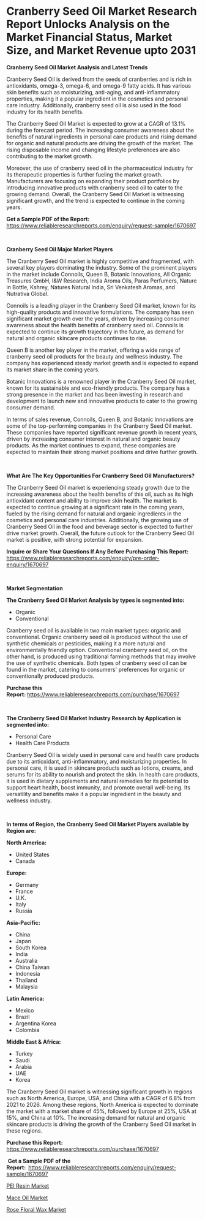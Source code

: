 <p><h1>Cranberry Seed Oil Market Research Report Unlocks Analysis on the Market Financial Status, Market Size, and Market Revenue upto 2031</h1></p><p><strong>Cranberry Seed Oil Market Analysis and Latest Trends</strong></p>
<p><p>Cranberry Seed Oil is derived from the seeds of cranberries and is rich in antioxidants, omega-3, omega-6, and omega-9 fatty acids. It has various skin benefits such as moisturizing, anti-aging, and anti-inflammatory properties, making it a popular ingredient in the cosmetics and personal care industry. Additionally, cranberry seed oil is also used in the food industry for its health benefits.</p><p>The Cranberry Seed Oil Market is expected to grow at a CAGR of 13.1% during the forecast period. The increasing consumer awareness about the benefits of natural ingredients in personal care products and rising demand for organic and natural products are driving the growth of the market. The rising disposable income and changing lifestyle preferences are also contributing to the market growth.</p><p>Moreover, the use of cranberry seed oil in the pharmaceutical industry for its therapeutic properties is further fueling the market growth. Manufacturers are focusing on expanding their product portfolios by introducing innovative products with cranberry seed oil to cater to the growing demand. Overall, the Cranberry Seed Oil Market is witnessing significant growth, and the trend is expected to continue in the coming years.</p></p>
<p><strong>Get a Sample PDF of the Report:&nbsp;</strong> <a href="https://www.reliableresearchreports.com/enquiry/request-sample/1670697">https://www.reliableresearchreports.com/enquiry/request-sample/1670697</a></p>
<p>&nbsp;</p>
<p><strong>Cranberry Seed Oil Major Market Players</strong></p>
<p><p>The Cranberry Seed Oil market is highly competitive and fragmented, with several key players dominating the industry. Some of the prominent players in the market include Connoils, Queen B, Botanic Innovations, All Organic Treasures GmbH, I&W Research, India Aroma Oils, Paras Perfumers, Nature in Bottle, Kshrey, Natures Natural India, Sri Venkatesh Aromas, and Nutrativa Global.</p><p>Connoils is a leading player in the Cranberry Seed Oil market, known for its high-quality products and innovative formulations. The company has seen significant market growth over the years, driven by increasing consumer awareness about the health benefits of cranberry seed oil. Connoils is expected to continue its growth trajectory in the future, as demand for natural and organic skincare products continues to rise.</p><p>Queen B is another key player in the market, offering a wide range of cranberry seed oil products for the beauty and wellness industry. The company has experienced steady market growth and is expected to expand its market share in the coming years.</p><p>Botanic Innovations is a renowned player in the Cranberry Seed Oil market, known for its sustainable and eco-friendly products. The company has a strong presence in the market and has been investing in research and development to launch new and innovative products to cater to the growing consumer demand.</p><p>In terms of sales revenue, Connoils, Queen B, and Botanic Innovations are some of the top-performing companies in the Cranberry Seed Oil market. These companies have reported significant revenue growth in recent years, driven by increasing consumer interest in natural and organic beauty products. As the market continues to expand, these companies are expected to maintain their strong market positions and drive further growth.</p></p>
<p>&nbsp;</p>
<p><strong>What Are The Key Opportunities For Cranberry Seed Oil Manufacturers?</strong></p>
<p><p>The Cranberry Seed Oil market is experiencing steady growth due to the increasing awareness about the health benefits of this oil, such as its high antioxidant content and ability to improve skin health. The market is expected to continue growing at a significant rate in the coming years, fueled by the rising demand for natural and organic ingredients in the cosmetics and personal care industries. Additionally, the growing use of Cranberry Seed Oil in the food and beverage sector is expected to further drive market growth. Overall, the future outlook for the Cranberry Seed Oil market is positive, with strong potential for expansion.</p></p>
<p><strong>Inquire or Share Your Questions If Any Before Purchasing This Report:</strong> <a href="https://www.reliableresearchreports.com/enquiry/pre-order-enquiry/1670697">https://www.reliableresearchreports.com/enquiry/pre-order-enquiry/1670697</a></p>
<p>&nbsp;</p>
<p><strong>Market Segmentation</strong></p>
<p><strong>The Cranberry Seed Oil Market Analysis by types is segmented into:</strong></p>
<p><ul><li>Organic</li><li>Conventional</li></ul></p>
<p><p>Cranberry seed oil is available in two main market types: organic and conventional. Organic cranberry seed oil is produced without the use of synthetic chemicals or pesticides, making it a more natural and environmentally friendly option. Conventional cranberry seed oil, on the other hand, is produced using traditional farming methods that may involve the use of synthetic chemicals. Both types of cranberry seed oil can be found in the market, catering to consumers' preferences for organic or conventionally produced products.</p></p>
<p><strong>Purchase this Report:&nbsp;</strong><a href="https://www.reliableresearchreports.com/purchase/1670697">https://www.reliableresearchreports.com/purchase/1670697</a></p>
<p>&nbsp;</p>
<p><strong>The Cranberry Seed Oil Market Industry Research by Application is segmented into:</strong></p>
<p><ul><li>Personal Care</li><li>Health Care Products</li></ul></p>
<p><p>Cranberry Seed Oil is widely used in personal care and health care products due to its antioxidant, anti-inflammatory, and moisturizing properties. In personal care, it is used in skincare products such as lotions, creams, and serums for its ability to nourish and protect the skin. In health care products, it is used in dietary supplements and natural remedies for its potential to support heart health, boost immunity, and promote overall well-being. Its versatility and benefits make it a popular ingredient in the beauty and wellness industry.</p></p>
<p>&nbsp;</p>
<p><strong>In terms of Region, the Cranberry Seed Oil Market Players available by Region are:</strong></p>
<p>
    <p> <strong> North America: </strong>
        <ul>
            <li>United States</li>
            <li>Canada</li>
        </ul>
        </p> 
    <p> <strong> Europe: </strong>
        <ul>
            <li>Germany</li>
            <li>France</li>
            <li>U.K.</li>
            <li>Italy</li>
            <li>Russia</li>
        </ul>
        </p> 
    <p> <strong> Asia-Pacific: </strong>
        <ul>
            <li>China</li>
            <li>Japan</li>
            <li>South Korea</li>
            <li>India</li>
            <li>Australia</li>
            <li>China Taiwan</li>
            <li>Indonesia</li>
            <li>Thailand</li>
            <li>Malaysia</li>
        </ul>
        </p> 
    <p> <strong> Latin America: </strong>
        <ul>
            <li>Mexico</li>
            <li>Brazil</li>
            <li>Argentina Korea</li>
            <li>Colombia</li>
        </ul>
        </p> 
    <p> <strong> Middle East & Africa: </strong>
        <ul>
            <li>Turkey</li>
            <li>Saudi</li>
            <li>Arabia</li>
            <li>UAE</li>
            <li>Korea</li>
        </ul>
    </p>
    </p>
<p><p>The Cranberry Seed Oil market is witnessing significant growth in regions such as North America, Europe, USA, and China with a CAGR of 6.8% from 2021 to 2026. Among these regions, North America is expected to dominate the market with a market share of 45%, followed by Europe at 25%, USA at 15%, and China at 10%. The increasing demand for natural and organic skincare products is driving the growth of the Cranberry Seed Oil market in these regions.</p></p>
<p><strong>Purchase this Report: </strong><a href="https://www.reliableresearchreports.com/purchase/1670697">https://www.reliableresearchreports.com/purchase/1670697</a></p>
<p>&nbsp;<strong>Get a Sample PDF of the Report:&nbsp;&nbsp;</strong><a href="https://www.reliableresearchreports.com/enquiry/request-sample/1670697">https://www.reliableresearchreports.com/enquiry/request-sample/1670697</a></p>
<p><strong></strong></p>
<p><p><a href="https://github.com/johnbach50/Market-Research-Report-List-2/blob/main/pei-resin-market.md">PEI Resin Market</a></p><p><a href="https://github.com/pjcfca/Market-Research-Report-List-1/blob/main/mace-oil-market.md">Mace Oil Market</a></p><p><a href="https://github.com/wusalecollins540tpqoz/Market-Research-Report-List-1/blob/main/rose-floral-wax-market.md">Rose Floral Wax Market</a></p></p>